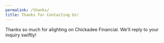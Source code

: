 ```yaml
---
permalink: /thanks/
title: Thanks for Contacting Us!
---
```


Thanks so much for alighting on Chickadee Financial. We'll reply to your inquiry swiftly!
